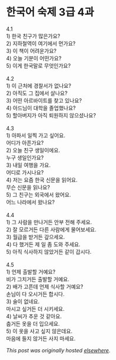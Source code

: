 # 한국어 숙제 3급 4과

<p>4.1<br>1) &#54620;&#44397; &#52828;&#44396;&#44032; &#47566;&#51008;&#44032;&#50836;?<br>2) &#51648;&#54616;&#52384;&#50669;&#51060; &#50668;&#44592;&#50640;&#49436; &#47676;&#44032;&#50836;?<br>3) &#51060; &#52293;&#51060; &#50612;&#47140;&#50868;&#44032;&#50836;?<br>4) &#50724;&#45720; &#44592;&#48516;&#51060; &#50612;&#46500;&#44032;&#50836;?<br>5) &#51060;&#44172; &#54620;&#44397;&#47568;&#47196; &#47924;&#50631;&#51064;&#44032;&#50836;?<br><br>4.2<br>1) &#51060; &#44540;&#52376;&#50640; &#44221;&#52272;&#49436;&#44032; &#50630;&#45208;&#50836;?<br>2) &#50500;&#51649;&#46020; &#44536; &#51665;&#50640;&#49436; &#49332;&#45208;&#50836;?<br>3) &#50612;&#46500; &#50500;&#47476;&#48148;&#51060;&#53944;&#47484; &#52286;&#44256; &#51080;&#45208;&#50836;?<br>4) &#50500;&#46300;&#45784;&#51060; &#45824;&#54617;&#51012; &#51320;&#50629;&#54664;&#45208;&#50836;?<br>5) &#54624;&#50500;&#48260;&#51648;&#44032; &#50500;&#51649; &#53748;&#50896;&#54616;&#51648; &#50506;&#51004;&#49512;&#45208;&#50836;?<br><br>4.3<br>1) &#50500;&#54028;&#49436; &#51068;&#52237; &#44032;&#44256; &#49910;&#50612;&#50836;.<br>&#50612;&#46356;&#44032; &#50500;&#54536;&#44032;&#50836;?<br>2) &#50724;&#45720; &#52828;&#44396; &#49373;&#51068;&#51060;&#50640;&#50836;.<br>&#45572;&#44396; &#49373;&#51068;&#51064;&#44032;&#50836;?<br>3) &#45236;&#51068; &#50668;&#54665;&#51012; &#44032;&#50836;.<br>&#50612;&#46356;&#47196; &#44032;&#49884;&#45208;&#50836;?<br>4) &#51200;&#45716; &#50836;&#51608; &#54620;&#44397; &#49888;&#47928;&#51012; &#51069;&#50612;&#50836;.<br>&#47924;&#49832; &#49888;&#47928;&#51012; &#51069;&#45208;&#50836;?<br>5) &#44536; &#52828;&#44396;&#45716; &#50808;&#44397;&#50640;&#49436; &#50772;&#50612;&#50836;.<br>&#50612;&#45712; &#45208;&#46972;&#50640;&#49436; &#50772;&#45208;&#50836;?<br><br>4.4<br>1) &#44536; &#49324;&#46988;&#51012; &#47564;&#45208;&#44144;&#46304; &#50504;&#48512; &#51204;&#54644; &#51452;&#49464;&#50836;.<br>2) &#51096; &#47784;&#47476;&#44144;&#46304; &#45796;&#47480; &#49324;&#46988;&#50640;&#44172; &#47932;&#50612;&#48372;&#49464;&#50836;.<br>3) &#50900;&#44553;&#51012; &#48155;&#44144;&#46304; &#44058;&#51004;&#49464;&#50836;.<br>4) &#45796; &#54664;&#44144;&#46304; &#51228; &#51068; &#51328; &#46020;&#50752; &#51452;&#49464;&#50836;.<br>5) &#50500;&#51649; &#49885;&#49324;&#54616;&#51648; &#50506;&#50520;&#44144;&#46304; &#44057;&#51060; &#44049;&#49884;&#45796;.<br><br>4.5<br>1) &#50616;&#51228; &#52636;&#48156;&#54624; &#44144;&#50696;&#50836;?<br>&#48708;&#44032; &#44536;&#52824;&#44144;&#46304; &#52636;&#48156;&#54624; &#44144;&#50696;&#50836;.<br>2) &#48176;&#44032; &#44256;&#54536;&#45936; &#50616;&#51228; &#49885;&#49324;&#54624; &#44144;&#50696;&#50836;?<br>&#49552;&#45784;&#51060; &#45796; &#50724;&#49884;&#44144;&#46304; &#54633;&#49884;&#45796;.<br>3) &#49696;&#51060; &#50630;&#45348;&#50836;.<br>&#47560;&#49884;&#44256; &#49910;&#44144;&#46304; &#45908; &#49884;&#53412;&#49464;&#50836;.<br>4) &#45216;&#50472;&#44032; &#52628;&#50868; &#44163; &#44057;&#50500;&#50836;.<br>&#52645;&#44144;&#46304; &#50743;&#51012; &#45908; &#51077;&#51004;&#49464;&#50836;.<br>5) &#51060; &#50743;&#51012; &#49324;&#44256; &#49910;&#51648; &#50506;&#51008;&#45936;&#50836;.<br>&#47560;&#51020;&#50640; &#46308;&#51648; &#50506;&#44144;&#46304; &#49324;&#51648; &#47560;&#49464;&#50836;.</p>


*This post was originally hosted [elsewhere](http://planspace.blogspot.com/2009/04/3-4.html).*
